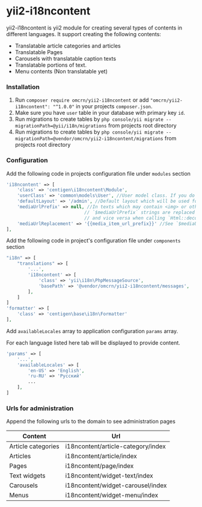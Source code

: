 yii2-i18ncontent
================

yii2-i18ncontent is yii2 module for creating several types of contents in different languages.
It support creating the following contents:

 - Translatable article categories and articles
 - Translatable Pages
 - Carousels with translatable caption texts
 - Translatable portions of text.
 - Menu contents (Non translatable yet)

### Installation

  1. Run `composer require omcrn/yii2-i18ncontent` or add `"omcrn/yii2-i18ncontent": "^1.0.0"` in your projects `composer.json`.
  2. Make sure you have `user` table in your database with primary key `id`.
  3. Run migrations to create tables by `php console/yii migrate --migrationPath=@yii/i18n/migrations` from projects root directory
  4. Run migrations to create tables by `php console/yii migrate --migrationPath=@vendor/omcrn/yii2-i18ncontent/migrations` from projects root directory
 
### Configuration
  
Add the following code in projects configuration file under `modules` section

```php
'i18ncontent' => [
    'class' => 'centigen\i18ncontent\Module',
    'userClass' => 'common\models\User', //User model class. If you do not have user model, generate it from user table. Make sure this models extends \yii\db\ActiveRecord class
    'defaultLayout' => '/admin', //Default layout which will be used for rendering i18ncontent pages
    'mediaUrlPrefix' => null, //In texts which may contain <img> or other media object tags (texts which come from WYSIWYG editors)
                             // `$mediaUrlPrefix` strings are replaced with `$mediaUrlReplacement` string when calling `Html::encodeMediaItemUrls`
                             // and vice versa when calling `Html::decodeMediaItemUrls`
    'mediaUrlReplacement' => '{{media_item_url_prefix}}' //See `$mediaUrlPrefix`
],
```

Add the following code in project's configuration file under `components` section

```php
"i18n" => [
    "translations" => [
        '...',
        'i18ncontent' => [
            'class' => 'yii\i18n\PhpMessageSource',
            'basePath' => '@vendor/omcrn/yii2-i18ncontent/messages',
        ],
    ]
]
'formatter' => [
    'class' => 'centigen\base\i18n\Formatter'
],
```

Add `availableLocales` array to application configuration `params` array.

For each language listed here tab will be displayed to provide content.

```php
'params' => [
    '...',
    'availableLocales' => [
        'en-US' => 'English',
        'ru-RU' => 'Русский'
        ...
    ],
]
```

### Urls for administration

Append the following urls to the domain to see administration pages

| Content                |                  Url                 |
|------------------------|--------------------------------------|
| Article categories     | i18ncontent/article-category/index   |
| Articles               | i18ncontent/article/index            |
| Pages                  | i18ncontent/page/index               |
| Text widgets           | i18ncontent/widget-text/index        |
| Carousels              | i18ncontent/widget-carousel/index    |
| Menus                  | i18ncontent/widget-menu/index        |
